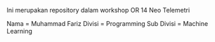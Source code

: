 Ini merupakan repository dalam workshop OR 14 Neo Telemetri

Nama = Muhammad Fariz
Divisi = Programming
Sub Divisi = Machine Learning